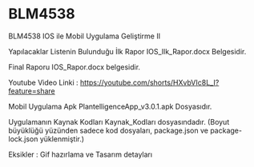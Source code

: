 # BLM4538
BLM4538 IOS ile Mobil Uygulama Geliştirme II

Yapılacaklar Listenin Bulunduğu İlk Rapor IOS_Ilk_Rapor.docx Belgesidir.

Final Raporu IOS_Rapor.docx belgesidir.

Youtube Video Linki : https://youtube.com/shorts/HXvbVIc8L_I?feature=share

Mobil Uygulama Apk PlantelligenceApp_v3.0.1.apk Dosyasıdır.

Uygulamanın Kaynak Kodları Kaynak_Kodları dosyasındadır. (Boyut büyüklüğü yüzünden sadece kod dosyaları, package.json ve package-lock.json yüklenmiştir.) 

Eksikler : Gif hazırlama ve Tasarım detayları
